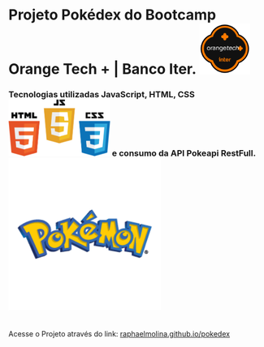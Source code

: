 # Projeto Pokédex do Bootcamp Orange Tech + | Banco Iter. <img src="assets/img/logoOrangeTech.png" width="100px">

### Tecnologias utilizadas JavaScript, HTML, CSS <img src="assets/img/Logos.png" width="200px"> e consumo da API Pokeapi RestFull.<img src="assets/img/logoPokemon.png" width="300px">
<br>
Acesse o Projeto através do link: <a href="https://raphaelmolina.github.io/pokedex">raphaelmolina.github.io/pokedex</a>
